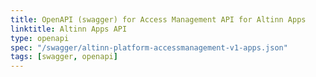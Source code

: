 ```yaml
---
title: OpenAPI (swagger) for Access Management API for Altinn Apps
linktitle: Altinn Apps API
type: openapi
spec: "/swagger/altinn-platform-accessmanagement-v1-apps.json"
tags: [swagger, openapi]
---
```

